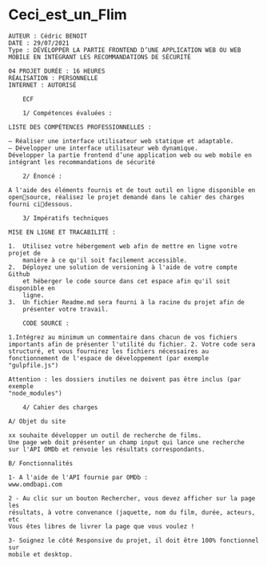 # Ceci_est_un_Flim

    AUTEUR : Cédric BENOIT
    DATE : 29/07/2021
    Type : DÉVELOPPER LA PARTIE FRONTEND D’UNE APPLICATION WEB OU WEB MOBILE EN INTÉGRANT LES RECOMMANDATIONS DE SÉCURITÉ

    04 PROJET DURÉE : 16 HEURES
    RÉALISATION : PERSONNELLE
    INTERNET : AUTORISÉ

        ECF

        1/ Compétences évaluées :

    LISTE DES COMPÉTENCES PROFESSIONNELLES :

    – Réaliser une interface utilisateur web statique et adaptable.
    – Développer une interface utilisateur web dynamique.
    Développer la partie frontend d’une application web ou web mobile en intégrant les recommandations de sécurité

        2/ Énoncé :

    A l'aide des éléments fournis et de tout outil en ligne disponible en opensource, réalisez le projet demandé dans le cahier des charges fourni cidessous.

        3/ Impératifs techniques

    MISE EN LIGNE ET TRACABILITÉ :

    1.  Utilisez votre hébergement web afin de mettre en ligne votre projet de
        manière à ce qu'il soit facilement accessible.
    2.  Déployez une solution de versioning à l'aide de votre compte Github
        et héberger le code source dans cet espace afin qu'il soit disponible en
        ligne.
    3.  Un fichier Readme.md sera fourni à la racine du projet afin de
        présenter votre travail.

        CODE SOURCE :

    1.Intégrez au minimum un commentaire dans chacun de vos fichiers
    importants afin de présenter l'utilité du fichier. 2. Votre code sera structuré, et vous fournirez les fichiers nécessaires au
    fonctionnement de l'espace de développement (par exemple
    "gulpfile.js")

    Attention : les dossiers inutiles ne doivent pas être inclus (par exemple
    "node_modules")

        4/ Cahier des charges

    A/ Objet du site

    xx souhaite développer un outil de recherche de films.
    Une page web doit présenter un champ input qui lance une recherche
    sur l'API OMDb et renvoie les résultats correspondants.

    B/ Fonctionnalités

    1- A l'aide de l'API fournie par OMDb :
    www.omdbapi.com

    2 - Au clic sur un bouton Rechercher, vous devez afficher sur la page les
    résultats, à votre convenance (jaquette, nom du film, durée, acteurs, etc
    Vous êtes libres de livrer la page que vous voulez !

    3- Soignez le côté Responsive du projet, il doit être 100% fonctionnel sur
    mobile et desktop.
